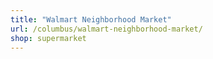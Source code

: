 ```yaml
---
title: "Walmart Neighborhood Market"
url: /columbus/walmart-neighborhood-market/
shop: supermarket
---
```

